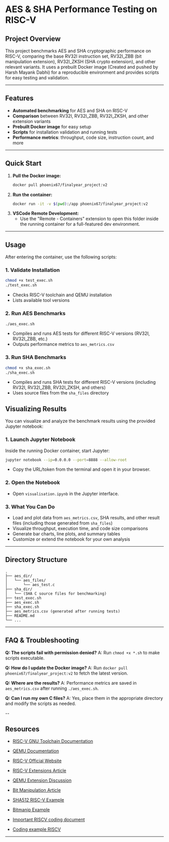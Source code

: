 # AES & SHA Performance Testing on RISC-V

## Project Overview
This project benchmarks AES and SHA cryptographic performance on RISC-V, comparing the base RV32I instruction set, RV32I_ZBB (bit manipulation extension), RV32I_ZKSH (SHA crypto extension), and other relevant variants. It uses a prebuilt Docker image (Created and pushed by Harsh Mayank Dabhi) for a reproducible environment and provides scripts for easy testing and validation.

---

## Features
- **Automated benchmarking** for AES and SHA on RISC-V
- **Comparison** between RV32I, RV32I_ZBB, RV32I_ZKSH, and other extension variants
- **Prebuilt Docker image** for easy setup
- **Scripts** for installation validation and running tests
- **Performance metrics**: throughput, code size, instruction count, and more

---

## Quick Start
1. **Pull the Docker image:**
   ```bash
   docker pull phoenix67/finalyear_project:v2
   ```
2. **Run the container:**
   ```bash
   docker run -it -v $(pwd):/app phoenix67/finalyear_project:v2
   ```
3. **VSCode Remote Development:**
   - Use the "Remote - Containers" extension to open this folder inside the running container for a full-featured dev environment.

---

## Usage
After entering the container, use the following scripts:

### 1. Validate Installation
```bash
chmod +x test_exec.sh
./test_exec.sh
```
- Checks RISC-V toolchain and QEMU installation
- Lists available tool versions

### 2. Run AES Benchmarks
```bash
./aes_exec.sh
```
- Compiles and runs AES tests for different RISC-V versions (RV32I, RV32I_ZBB, etc.)
- Outputs performance metrics to `aes_metrics.csv`

### 3. Run SHA Benchmarks
```bash
chmod +x sha_exec.sh
./sha_exec.sh
```
- Compiles and runs SHA tests for different RISC-V versions (including RV32I, RV32I_ZBB, RV32I_ZKSH, and others)
- Uses source files from the `sha_files` directory

## Visualizing Results

You can visualize and analyze the benchmark results using the provided Jupyter notebook:

### 1. Launch Jupyter Notebook
Inside the running Docker container, start Jupyter:
```bash
jupyter notebook --ip=0.0.0.0 --port=8888 --allow-root
```
- Copy the URL/token from the terminal and open it in your browser.

### 2. Open the Notebook
- Open `visualisation.ipynb` in the Jupyter interface.

### 3. What You Can Do
- Load and plot data from `aes_metrics.csv`, SHA results, and other result files (including those generated from `sha_files`)
- Visualize throughput, execution time, and code size comparisons
- Generate bar charts, line plots, and summary tables
- Customize or extend the notebook for your own analysis

---

## Directory Structure
```
.
├── aes_dir/
│   └── aes_files/
│       └── aes_test.c
├── sha_dir/
│   └── (SHA C source files for benchmarking)
├── test_exec.sh
├── aes_exec.sh
├── sha_exec.sh
├── aes_metrics.csv (generated after running tests)
├── README.md
└── ...
```

---

## FAQ & Troubleshooting
**Q: The scripts fail with permission denied?**
A: Run `chmod +x *.sh` to make scripts executable.

**Q: How do I update the Docker image?**
A: Run `docker pull phoenix67/finalyear_project:v2` to fetch the latest version.

**Q: Where are the results?**
A: Performance metrics are saved in `aes_metrics.csv` after running `./aes_exec.sh`.

**Q: Can I run my own C files?**
A: Yes, place them in the appropriate directory and modify the scripts as needed.

--


## Resources
- [RISC-V GNU Toolchain Documentation](https://github.com/riscv/riscv-gnu-toolchain)
- [QEMU Documentation](https://www.qemu.org/)
- [RISC-V Official Website](https://riscv.org/)
- [RISC-V Extensions Article](https://research.redhat.com/blog/article/risc-v-extensions-whats-available-and-how-to-find-it/)
- [QEMU Extension Discussion](https://gitlab.com/qemu-project/qemu/-/issues/2245)
- [Bit Manipulation Article](https://fprox.substack.com/p/risc-v-scalar-bit-manipulation-extensions)
- [SHA512 RISC-V Example](https://github.com/riscv/riscv-crypto/blob/main/benchmarks/sha512/zscrypto_rv32/sha512.c)
- [Bitmanip Example](https://github.com/mjosaarinen/lwaes_isa/blob/master/bitmanip.c)
- [Important RISCV coding document](https://lists.riscv.org/g/dev-partners/attachment/43/0/riscv-crypto-spec-scalar-v0.9.3-DRAFT.pdf#page=40&zoom=100,0,0)

- [Coding example RISCV](https://github.com/lowRISC/opentitan/blob/master/sw/device/lib/crypto/impl/)


---
